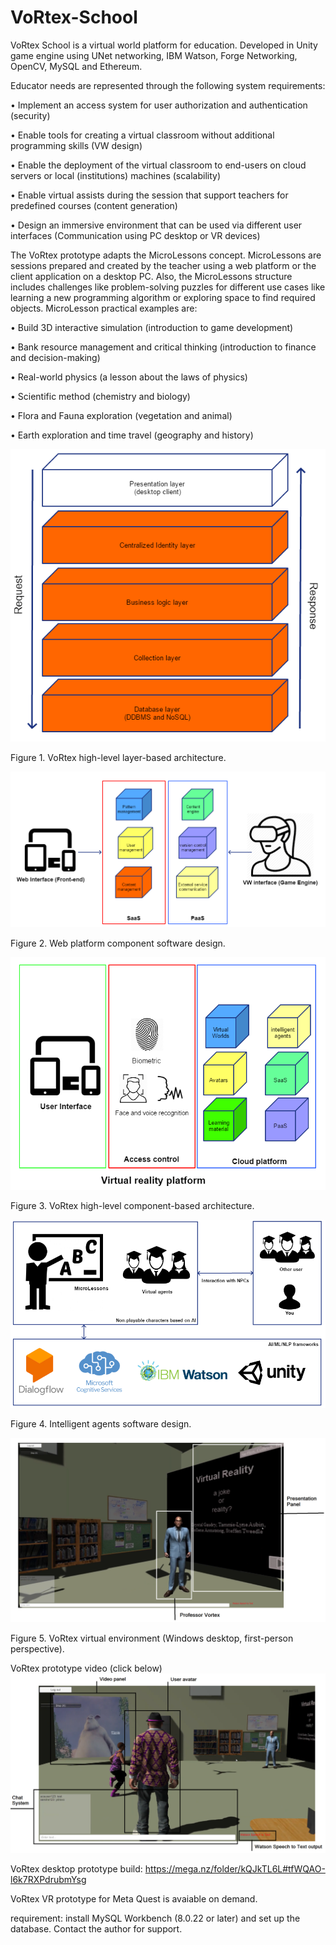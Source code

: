 # VoRtex-School
VoRtex School is a virtual world platform for education. Developed in Unity game engine using UNet networking, IBM Watson, Forge Networking, OpenCV, MySQL and Ethereum.

Educator needs are represented through the following system requirements:

•	Implement an access system for user authorization and authentication (security)

•	Enable tools for creating a virtual classroom without additional programming skills (VW design)

•	Enable the deployment of the virtual classroom to end-users on cloud servers or local (institutions) machines (scalability)

•	Enable virtual assists during the session that support teachers for predefined courses (content generation)

•	Design an immersive environment that can be used via different user interfaces (Communication using PC desktop or VR devices)



The VoRtex prototype adapts the MicroLessons concept. MicroLessons are sessions prepared and created by the teacher using a web platform or the client application on a desktop PC. Also, the MicroLessons structure includes challenges like problem-solving puzzles for different use cases like learning a new programming algorithm or exploring space to find required objects. MicroLesson practical examples are:

•	Build 3D interactive simulation (introduction to game development)

•	Bank resource management and critical thinking (introduction to finance and decision-making)

•	Real-world physics (a lesson about the laws of physics)

•	Scientific method (chemistry and biology)

•	Flora and Fauna exploration (vegetation and animal)

•	Earth exploration and time travel (geography and history)


![alt text](https://github.com/Aca1990/VoRtex-School/blob/master/Pictures/VoRtex%20high-level%20layer-based%20architecture.png?raw=true)

Figure 1. VoRtex high-level layer-based architecture.


![alt text](https://github.com/Aca1990/VoRtex-School/blob/master/Pictures/Web%20platform%20component%20software%20design.png?raw=true)

Figure 2. Web platform component software design.


![alt text](https://github.com/Aca1990/VoRtex-School/blob/master/Pictures/VoRtex%20high-level%20component-based%20architecture.png?raw=true)

Figure 3. VoRtex high-level component-based architecture.

![alt text](https://github.com/Aca1990/VoRtex-School/blob/master/Pictures/Intelligent%20agents%20software%20design.png?raw=true)

Figure 4. Intelligent agents software design.


![alt text](https://github.com/Aca1990/VoRtex-School/blob/master/Pictures/VoRtex%20virtual%20environment%20(Windows%20desktop%2C%20first-person%20perspective).png?raw=true)

Figure 5. VoRtex virtual environment (Windows desktop, first-person perspective).




VoRtex prototype video (click below)
[![VoRtex prototype video](https://github.com/Aca1990/VoRtex-School/blob/master/Pictures/VoRtex%20virtual%20environment%20(Windows%20desktop%2C%20third-person%20perspective).png)](https://www.youtube.com/watch?v=xmUY6tadgkA&ab_channel=VoRtexteam "VoRtex prototype video")

VoRtex desktop prototype build: https://mega.nz/folder/kQJkTL6L#tfWQAO-l6k7RXPdrubmYsg

VoRtex VR prototype for Meta Quest is avaiable on demand.

requirement: install MySQL Workbench (8.0.22 or later) and set up the database. Contact the author for support.
